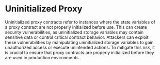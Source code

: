 # Uninitialized Proxy
Uninitialized proxy contracts refer to instances where the state variables of a proxy contract are not properly initialized before use. This can create security vulnerabilities, as uninitialized storage variables may contain sensitive data or control critical contract behavior. Attackers can exploit these vulnerabilities by manipulating uninitialized storage variables to gain unauthorized access or execute unintended actions. To mitigate this risk, it is crucial to ensure that proxy contracts are properly initialized before they are used in production environments.
